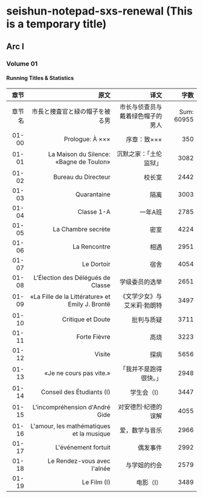 # seishun-notepad-sxs-renewal (This is a temporary title)

## Arc I

### Volume 01

#### Running Titles & Statistics

|章节|原文|译文|字数|
|------:|------:|------:|------:|
|章节名|市長と捜査官と緑の帽子を被る男|市长与侦查员与戴着绿色帽子的男人|Sum: 60955|
|01-00|Prologue: À ×××|序章：致×××|350|
|01-01|La Maison du Silence: «Bagne de Toulon»|沉默之家：「土伦监狱」|3082|
|01-02|Bureau du Directeur|校长室|2442|
|01-03|Quarantaine|隔离|3003|
|01-04|Classe 1-A|一年A班|2785|
|01-05|La Chambre secrète|密室|4224|
|01-06|La Rencontre|相遇|2951|
|01-07|Le Dortoir|宿舍|4054|
|01-08|L'Élection des Délégués de Classe|学级委员的选举|2651|
|01-09|«La Fille de la Littérature» et Emily J. Brontë|《文学少女》与艾米莉·勃朗特|3497|
|01-10|Critique et Doute|批判与质疑|3711|
|01-11|Forte Fièvre|高烧|3223|
|01-12|Visite|探病|5656|
|01-13|«Je ne cours pas vite.»|「我并不是跑得很快。」|2948|
|01-14|Conseil des Étudiants (I)|学生会（I）|3447|
|01-15|L'incompréhension d'André Gide|对安德烈·纪德的误解|4055|
|01-16|L'amour, les mathématiques et la musique|爱，数学与音乐|2966|
|01-17|L'événement fortuit|偶发事件|2992|
|01-18|Le Rendez-vous avec l'aînée|与学姐的约会|2579|
|01-19|Le Film (I)|电影（I）|3489|
